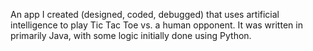 An app I created (designed, coded, debugged) that uses artificial intelligence to play Tic Tac Toe vs. a human opponent. It was written in primarily Java, with some logic initially done using Python.
